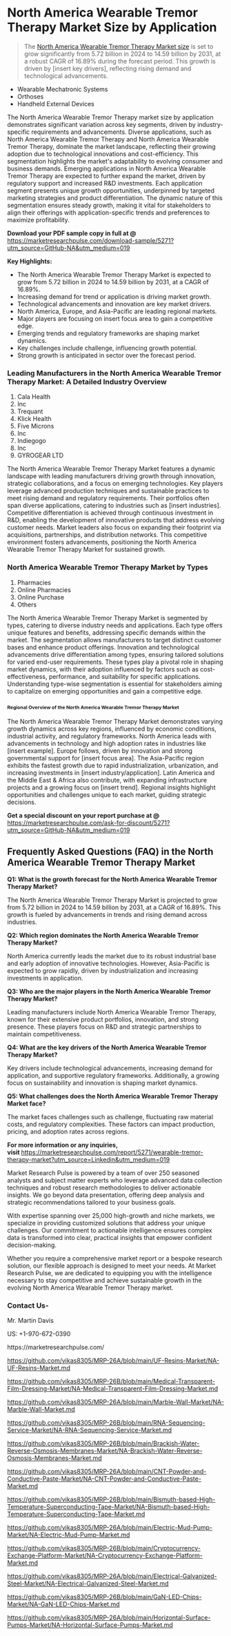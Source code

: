 
<h1>North America Wearable Tremor Therapy Market&nbsp;Size by Application</h1><blockquote><p>The <a href="https://marketresearchpulse.com/download-sample/5271?utm_source=GitHub-NA&amp;utm_medium=019">North America Wearable Tremor Therapy Market size</a> is set to grow significantly from 5.72 billion in 2024 to 14.59 billion by 2031, at a robust CAGR of 16.89% during the forecast period. This growth is driven by [insert key drivers], reflecting rising demand and technological advancements.</p></blockquote><ul><li>Wearable Mechatronic Systems<li> Orthoses<li> Handheld External Devices</li></ul><p>The North America Wearable Tremor Therapy market size by application demonstrates significant variation across key segments, driven by industry-specific requirements and advancements. Diverse applications, such as North America Wearable Tremor Therapy and North America Wearable Tremor Therapy, dominate the market landscape, reflecting their growing adoption due to technological innovations and cost-efficiency. This segmentation highlights the market's adaptability to evolving consumer and business demands. Emerging applications in North America Wearable Tremor Therapy are expected to further expand the market, driven by regulatory support and increased R&D investments. Each application segment presents unique growth opportunities, underpinned by targeted marketing strategies and product differentiation. The dynamic nature of this segmentation ensures steady growth, making it vital for stakeholders to align their offerings with application-specific trends and preferences to maximize profitability.</p><p><strong>Download your PDF sample copy in full at @ </strong><a href="https://marketresearchpulse.com/download-sample/5271?utm_source=GitHub-NA&amp;utm_medium=019">https://marketresearchpulse.com/download-sample/5271?utm_source=GitHub-NA&amp;utm_medium=019</a></p><p><strong>Key Highlights: </strong></p><ul><li>The North America Wearable Tremor Therapy Market is expected to grow from 5.72 billion in 2024 to 14.59 billion by 2031, at a CAGR of 16.89%.</li><li>Increasing demand for trend or application is driving market growth.</li><li>Technological advancements and innovation are key market drivers.</li><li>North America, Europe, and Asia-Pacific are leading regional markets.</li><li>Major players are focusing on insert focus area to gain a competitive edge.</li><li>Emerging trends and regulatory frameworks are shaping market dynamics.</li><li>Key challenges include challenge, influencing growth potential.</li><li>Strong growth is anticipated in sector over the forecast period.</li></ul><h3>Leading Manufacturers in the North America Wearable Tremor Therapy Market: A Detailed Industry Overview</h3><ol><li>Cala Health</li><li>Inc</li><li>Trequant</li><li>Klick Health</li><li>Five Microns</li><li>Inc</li><li>Indiegogo</li><li>Inc</li><li>GYROGEAR LTD</li></ol><div class="flex max-w-full flex-col flex-grow"><div class="min-h-8 text-message flex w-full flex-col items-end gap-2 whitespace-normal break-words [.text-message+&amp;]:mt-5" dir="auto" data-message-author-role="assistant" data-message-id="fd8432e4-4910-450d-b182-61b7bfb0a01f" data-message-model-slug="gpt-4o"><div class="flex w-full flex-col gap-1 empty:hidden first:pt-[3px]"><div class="markdown prose w-full break-words dark:prose-invert light"><p>The North America Wearable Tremor Therapy Market features a dynamic landscape with leading manufacturers driving growth through innovation, strategic collaborations, and a focus on emerging technologies. Key players leverage advanced production techniques and sustainable practices to meet rising demand and regulatory requirements. Their portfolios often span diverse applications, catering to industries such as [insert industries]. Competitive differentiation is achieved through continuous investment in R&amp;D, enabling the development of innovative products that address evolving customer needs. Market leaders also focus on expanding their footprint via acquisitions, partnerships, and distribution networks. This competitive environment fosters advancements, positioning the North America Wearable Tremor Therapy Market for sustained growth.</p></div></div></div></div><h3>North America Wearable Tremor Therapy Market by Types</h3><ol><li>Pharmacies<li> Online Pharmacies<li> Online Purchase<li> Others</li></ol><div class="flex max-w-full flex-col flex-grow"><div class="min-h-8 text-message flex w-full flex-col items-end gap-2 whitespace-normal break-words [.text-message+&amp;]:mt-5" dir="auto" data-message-author-role="assistant" data-message-id="084470be-0bb7-4664-bddf-5156b4f41249" data-message-model-slug="gpt-4o-mini"><div class="flex w-full flex-col gap-1 empty:hidden first:pt-[3px]"><div class="markdown prose w-full break-words dark:prose-invert light"><p>The North America Wearable Tremor Therapy Market is segmented by types, catering to diverse industry needs and applications. Each type offers unique features and benefits, addressing specific demands within the market. The segmentation allows manufacturers to target distinct customer bases and enhance product offerings. Innovation and technological advancements drive differentiation among types, ensuring tailored solutions for varied end-user requirements. These types play a pivotal role in shaping market dynamics, with their adoption influenced by factors such as cost-effectiveness, performance, and suitability for specific applications. Understanding type-wise segmentation is essential for stakeholders aiming to capitalize on emerging opportunities and gain a competitive edge.</p></div></div></div></div><h3><span style="font-size: 11px;">Regional Overview of the North America Wearable Tremor Therapy Market</span></h3><div class="flex max-w-full flex-col flex-grow"><div class="min-h-8 text-message flex w-full flex-col items-end gap-2 whitespace-normal break-words [.text-message+&amp;]:mt-5" dir="auto" data-message-author-role="assistant" data-message-id="e9038762-ce64-4e30-91c9-9bd413514231" data-message-model-slug="gpt-4o-mini"><div class="flex w-full flex-col gap-1 empty:hidden first:pt-[3px]"><div class="markdown prose w-full break-words dark:prose-invert light"><p>The North America Wearable Tremor Therapy Market demonstrates varying growth dynamics across key regions, influenced by economic conditions, industrial activity, and regulatory frameworks. North America leads with advancements in technology and high adoption rates in industries like [insert example]. Europe follows, driven by innovation and strong governmental support for [insert focus area]. The Asia-Pacific region exhibits the fastest growth due to rapid industrialization, urbanization, and increasing investments in [insert industry/application]. Latin America and the Middle East &amp; Africa also contribute, with expanding infrastructure projects and a growing focus on [insert trend]. Regional insights highlight opportunities and challenges unique to each market, guiding strategic decisions.</p></div></div></div></div><p><strong>Get a special discount on your report purchase at @ </strong><a href="https://marketresearchpulse.com/ask-for-discount/5271?utm_source=GitHub-NA&amp;utm_medium=019">https://marketresearchpulse.com/ask-for-discount/5271?utm_source=GitHub-NA&amp;utm_medium=019</a></p><h2>Frequently Asked Questions (FAQ) in the North America Wearable Tremor Therapy Market</h2><p><strong>Q1: What is the growth forecast for the North America Wearable Tremor Therapy Market?</strong></p><p>The North America Wearable Tremor Therapy Market is projected to grow from 5.72 billion in 2024 to 14.59 billion by 2031, at a CAGR of 16.89%. This growth is fueled by advancements in trends and rising demand across industries.</p><p><strong>Q2: Which region dominates the North America Wearable Tremor Therapy Market?</strong></p><p>North America currently leads the market due to its robust industrial base and early adoption of innovative technologies. However, Asia-Pacific is expected to grow rapidly, driven by industrialization and increasing investments in application.</p><p><strong>Q3: Who are the major players in the North America Wearable Tremor Therapy Market?</strong></p><p>Leading manufacturers include North America Wearable Tremor Therapy, known for their extensive product portfolios, innovation, and strong presence. These players focus on R&amp;D and strategic partnerships to maintain competitiveness.</p><p><strong>Q4: What are the key drivers of the North America Wearable Tremor Therapy Market?</strong></p><p>Key drivers include technological advancements, increasing demand for application, and supportive regulatory frameworks. Additionally, a growing focus on sustainability and innovation is shaping market dynamics.</p><p><strong>Q5: What challenges does the North America Wearable Tremor Therapy Market face?</strong></p><p>The market faces challenges such as challenge, fluctuating raw material costs, and regulatory complexities. These factors can impact production, pricing, and adoption rates across regions.</p><p><strong>For more information or any inquiries, visit&nbsp;</strong><a href="https://marketresearchpulse.com/report/5271/wearable-tremor-therapy-market?utm_source=Linkedin&utm_medium=019">https://marketresearchpulse.com/report/5271/wearable-tremor-therapy-market?utm_source=Linkedin&utm_medium=019</a></p><p>Market Research Pulse is powered by a team of over 250 seasoned analysts and subject matter experts who leverage advanced data collection techniques and robust research methodologies to deliver actionable insights. We go beyond data presentation, offering deep analysis and strategic recommendations tailored to your business goals.</p><p>With expertise spanning over 25,000 high-growth and niche markets, we specialize in providing customized solutions that address your unique challenges. Our commitment to actionable intelligence ensures complex data is transformed into clear, practical insights that empower confident decision-making.</p><p>Whether you require a comprehensive market report or a bespoke research solution, our flexible approach is designed to meet your needs. At Market Research Pulse, we are dedicated to equipping you with the intelligence necessary to stay competitive and achieve sustainable growth in the evolving North America Wearable Tremor Therapy market.</p><h3><strong>Contact Us-</strong></h3><p>Mr. Martin Davis</p><p>US: +1-970-672-0390</p><p>https://marketresearchpulse.com/</p><p><a href="https://github.com/vikas8305/MRP-26A/blob/main/UF-Resins-Market/NA-UF-Resins-Market.md">https://github.com/vikas8305/MRP-26A/blob/main/UF-Resins-Market/NA-UF-Resins-Market.md</a></p><p><a href="https://github.com/vikas8305/MRP-26B/blob/main/Medical-Transparent-Film-Dressing-Market/NA-Medical-Transparent-Film-Dressing-Market.md">https://github.com/vikas8305/MRP-26B/blob/main/Medical-Transparent-Film-Dressing-Market/NA-Medical-Transparent-Film-Dressing-Market.md</a></p><p><a href="https://github.com/vikas8305/MRP-26A/blob/main/Marble-Wall-Market/NA-Marble-Wall-Market.md">https://github.com/vikas8305/MRP-26A/blob/main/Marble-Wall-Market/NA-Marble-Wall-Market.md</a></p><p><a href="https://github.com/vikas8305/MRP-26B/blob/main/RNA-Sequencing-Service-Market/NA-RNA-Sequencing-Service-Market.md">https://github.com/vikas8305/MRP-26B/blob/main/RNA-Sequencing-Service-Market/NA-RNA-Sequencing-Service-Market.md</a></p><p><a href="https://github.com/vikas8305/MRP-26B/blob/main/Brackish-Water-Reverse-Osmosis-Membranes-Market/NA-Brackish-Water-Reverse-Osmosis-Membranes-Market.md">https://github.com/vikas8305/MRP-26B/blob/main/Brackish-Water-Reverse-Osmosis-Membranes-Market/NA-Brackish-Water-Reverse-Osmosis-Membranes-Market.md</a></p><p><a href="https://github.com/vikas8305/MRP-26A/blob/main/CNT-Powder-and-Conductive-Paste-Market/NA-CNT-Powder-and-Conductive-Paste-Market.md">https://github.com/vikas8305/MRP-26A/blob/main/CNT-Powder-and-Conductive-Paste-Market/NA-CNT-Powder-and-Conductive-Paste-Market.md</a></p><p><a href="https://github.com/vikas8305/MRP-26B/blob/main/Bismuth-based-High-Temperature-Superconducting-Tape-Market/NA-Bismuth-based-High-Temperature-Superconducting-Tape-Market.md">https://github.com/vikas8305/MRP-26B/blob/main/Bismuth-based-High-Temperature-Superconducting-Tape-Market/NA-Bismuth-based-High-Temperature-Superconducting-Tape-Market.md</a></p><p><a href="https://github.com/vikas8305/MRP-26A/blob/main/Electric-Mud-Pump-Market/NA-Electric-Mud-Pump-Market.md">https://github.com/vikas8305/MRP-26A/blob/main/Electric-Mud-Pump-Market/NA-Electric-Mud-Pump-Market.md</a></p><p><a href="https://github.com/vikas8305/MRP-26B/blob/main/Cryptocurrency-Exchange-Platform-Market/NA-Cryptocurrency-Exchange-Platform-Market.md">https://github.com/vikas8305/MRP-26B/blob/main/Cryptocurrency-Exchange-Platform-Market/NA-Cryptocurrency-Exchange-Platform-Market.md</a></p><p><a href="https://github.com/vikas8305/MRP-26A/blob/main/Electrical-Galvanized-Steel-Market/NA-Electrical-Galvanized-Steel-Market.md">https://github.com/vikas8305/MRP-26A/blob/main/Electrical-Galvanized-Steel-Market/NA-Electrical-Galvanized-Steel-Market.md</a></p><p><a href="https://github.com/vikas8305/MRP-26B/blob/main/GaN-LED-Chips-Market/NA-GaN-LED-Chips-Market.md">https://github.com/vikas8305/MRP-26B/blob/main/GaN-LED-Chips-Market/NA-GaN-LED-Chips-Market.md</a></p><p><a href="https://github.com/vikas8305/MRP-26A/blob/main/Horizontal-Surface-Pumps-Market/NA-Horizontal-Surface-Pumps-Market.md">https://github.com/vikas8305/MRP-26A/blob/main/Horizontal-Surface-Pumps-Market/NA-Horizontal-Surface-Pumps-Market.md</a></p>
